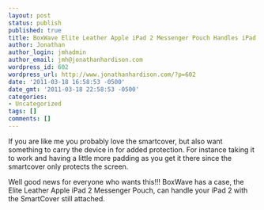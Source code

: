 ```yaml
---
layout: post
status: publish
published: true
title: BoxWave Elite Leather Apple iPad 2 Messenger Pouch Handles iPad 2 With SmartCover
author: Jonathan
author_login: jmhadmin
author_email: jmh@jonathanhardison.com
wordpress_id: 602
wordpress_url: http://www.jonathanhardison.com/?p=602
date: '2011-03-18 16:58:53 -0500'
date_gmt: '2011-03-18 22:58:53 -0500'
categories:
- Uncategorized
tags: []
comments: []
---
```

If you are like me you probably love the smartcover, but also want something to carry the device in for added protection. For instance taking it to work and having a little more padding as you get it there since the smartcover only protects the screen.

Well good news for everyone who wants this!!! BoxWave has a case, the Elite Leather Apple iPad 2 Messenger Pouch, can handle your iPad 2 with the SmartCover still attached.
